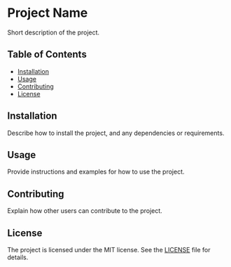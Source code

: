# Project Name

Short description of the project.

## Table of Contents

- [Installation](#installation)
- [Usage](#usage)
- [Contributing](#contributing)
- [License](#license)

## Installation

Describe how to install the project, and any dependencies or requirements.

## Usage

Provide instructions and examples for how to use the project.

## Contributing

Explain how other users can contribute to the project.

## License

The project is licensed under the MIT license. See the [LICENSE](LICENSE) file for details.

